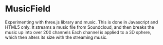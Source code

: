 MusicField
==========

Experimenting with three.js library and music.  This is done in Javascript and HTML5 only.  It streams a music file from Soundcloud, and then breaks the music up into over 200 channels   Each channel is applied to a 3D sphere, which then alters its size with the streaming music. 
